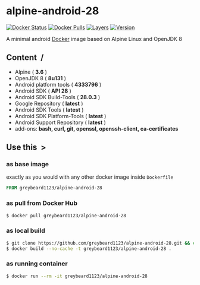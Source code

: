 # alpine-android-28

[![Docker Status][docker-shield]][docker-link] [![Docker Pulls][pulls-shield]][pulls-link] [![Layers][layers-shield]][layers-link] [![Version][version-shield]][version-link]

A minimal android [Docker](https://www.docker.com/) image based on Alpine Linux and OpenJDK 8

## Content &nbsp;/

- Alpine ( **3.6** )
- OpenJDK 8 ( **8u131** )
- Android platform tools ( **4333796** )
- Android SDK ( **API 28** )
- Android SDK Build-Tools ( **28.0.3** )
- Google Repository ( **latest** )
- Android SDK Tools ( **latest** )
- Android SDK Platform-Tools ( **latest** )
- Android Support Repository ( **latest** )
- add-ons: **bash, curl, git, openssl, openssh-client, ca-certificates**

## Use this &nbsp;>

### as base image

exactly as you would with any other docker image inside `Dockerfile`

```Dockerfile
FROM greybeard1123/alpine-android-28
```

### as pull from Docker Hub

```sh
$ docker pull greybeard1123/alpine-android-28
```

### as local build

```sh
$ git clone https://github.com/greybeard1123/alpine-android-28.git && cd alpine-android-28 
$ docker build --no-cache -t greybeard1123/alpine-android-28 .
```

### as running container

```sh
$ docker run --rm -it greybeard1123/alpine-android-28
```

[docker-shield]: https://img.shields.io/docker/build/greybeard1123/alpine-android-28.svg
[docker-link]: https://hub.docker.com/r/greybeard1123/alpine-android-28

[pulls-shield]: https://img.shields.io/docker/pulls/greybeard1123/alpine-android-28.svg
[pulls-link]: https://hub.docker.com/r/greybeard1123/alpine-android-28

[layers-shield]: https://images.microbadger.com/badges/image/greybeard1123/alpine-android-28.svg
[layers-link]: https://microbadger.com/images/greybeard1123/alpine-android-28

[version-shield]: https://images.microbadger.com/badges/version/greybeard1123/alpine-android-28.svg
[version-link]: https://microbadger.com/images/greybeard1123/alpine-android-28
